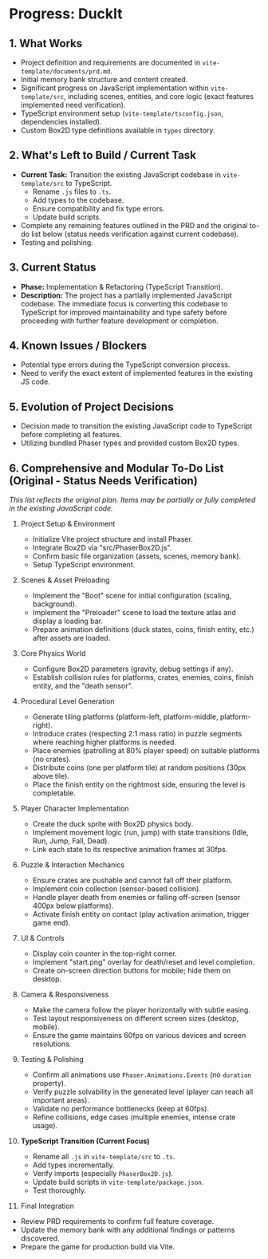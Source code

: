 # Progress: DuckIt

## 1. What Works

- Project definition and requirements are documented in `vite-template/documents/prd.md`.
- Initial memory bank structure and content created.
- Significant progress on JavaScript implementation within `vite-template/src`, including scenes, entities, and core logic (exact features implemented need verification).
- TypeScript environment setup (`vite-template/tsconfig.json`, dependencies installed).
- Custom Box2D type definitions available in `types` directory.

## 2. What's Left to Build / Current Task

- **Current Task:** Transition the existing JavaScript codebase in `vite-template/src` to TypeScript.
  - Rename `.js` files to `.ts`.
  - Add types to the codebase.
  - Ensure compatibility and fix type errors.
  - Update build scripts.
- Complete any remaining features outlined in the PRD and the original to-do list below (status needs verification against current codebase).
- Testing and polishing.

## 3. Current Status

- **Phase:** Implementation & Refactoring (TypeScript Transition).
- **Description:** The project has a partially implemented JavaScript codebase. The immediate focus is converting this codebase to TypeScript for improved maintainability and type safety before proceeding with further feature development or completion.

## 4. Known Issues / Blockers

- Potential type errors during the TypeScript conversion process.
- Need to verify the exact extent of implemented features in the existing JS code.

## 5. Evolution of Project Decisions

- Decision made to transition the existing JavaScript code to TypeScript before completing all features.
- Utilizing bundled Phaser types and provided custom Box2D types.

## 6. Comprehensive and Modular To-Do List (Original - Status Needs Verification)

_This list reflects the original plan. Items may be partially or fully completed in the existing JavaScript code._

1. Project Setup & Environment

   - Initialize Vite project structure and install Phaser.
   - Integrate Box2D via "src/PhaserBox2D.js".
   - Confirm basic file organization (assets, scenes, memory bank).
   - Setup TypeScript environment.

2. Scenes & Asset Preloading

   - Implement the "Boot" scene for initial configuration (scaling, background).
   - Implement the "Preloader" scene to load the texture atlas and display a loading bar.
   - Prepare animation definitions (duck states, coins, finish entity, etc.) after assets are loaded.

3. Core Physics World

   - Configure Box2D parameters (gravity, debug settings if any).
   - Establish collision rules for platforms, crates, enemies, coins, finish entity, and the "death sensor".

4. Procedural Level Generation

   - Generate tiling platforms (platform-left, platform-middle, platform-right).
   - Introduce crates (respecting 2:1 mass ratio) in puzzle segments where reaching higher platforms is needed.
   - Place enemies (patrolling at 80% player speed) on suitable platforms (no crates).
   - Distribute coins (one per platform tile) at random positions (30px above tile).
   - Place the finish entity on the rightmost side, ensuring the level is completable.

5. Player Character Implementation

   - Create the duck sprite with Box2D physics body.
   - Implement movement logic (run, jump) with state transitions (Idle, Run, Jump, Fall, Dead).
   - Link each state to its respective animation frames at 30fps.

6. Puzzle & Interaction Mechanics

   - Ensure crates are pushable and cannot fall off their platform.
   - Implement coin collection (sensor-based collision).
   - Handle player death from enemies or falling off-screen (sensor 400px below platforms).
   - Activate finish entity on contact (play activation animation, trigger game end).

7. UI & Controls

   - Display coin counter in the top-right corner.
   - Implement "start.png" overlay for death/reset and level completion.
   - Create on-screen direction buttons for mobile; hide them on desktop.

8. Camera & Responsiveness

   - Make the camera follow the player horizontally with subtle easing.
   - Test layout responsiveness on different screen sizes (desktop, mobile).
   - Ensure the game maintains 60fps on various devices and screen resolutions.

9. Testing & Polishing

   - Confirm all animations use `Phaser.Animations.Events` (no `duration` property).
   - Verify puzzle solvability in the generated level (player can reach all important areas).
   - Validate no performance bottlenecks (keep at 60fps).
   - Refine collisions, edge cases (multiple enemies, intense crate usage).

10. **TypeScript Transition (Current Focus)**

    - Rename all `.js` in `vite-template/src` to `.ts`.
    - Add types incrementally.
    - Verify imports (especially `PhaserBox2D.js`).
    - Update build scripts in `vite-template/package.json`.
    - Test thoroughly.

11. Final Integration

- Review PRD requirements to confirm full feature coverage.
- Update the memory bank with any additional findings or patterns discovered.
- Prepare the game for production build via Vite.
